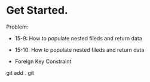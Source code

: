 # Get Started.

Problem:

- 15-9: How to populate nested fileds and return data

* 15-10: How to populate nested fileds and return data

- Foreign Key Constraint

git add .
git
